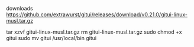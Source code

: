 downloads https://github.com/extrawurst/gitui/releases/download/v0.21.0/gitui-linux-musl.tar.gz

tar xzvf gitui-linux-musl.tar.gz
rm gitui-linux-musl.tar.gz
sudo chmod +x gitui
sudo mv gitui /usr/local/bin
gitui
